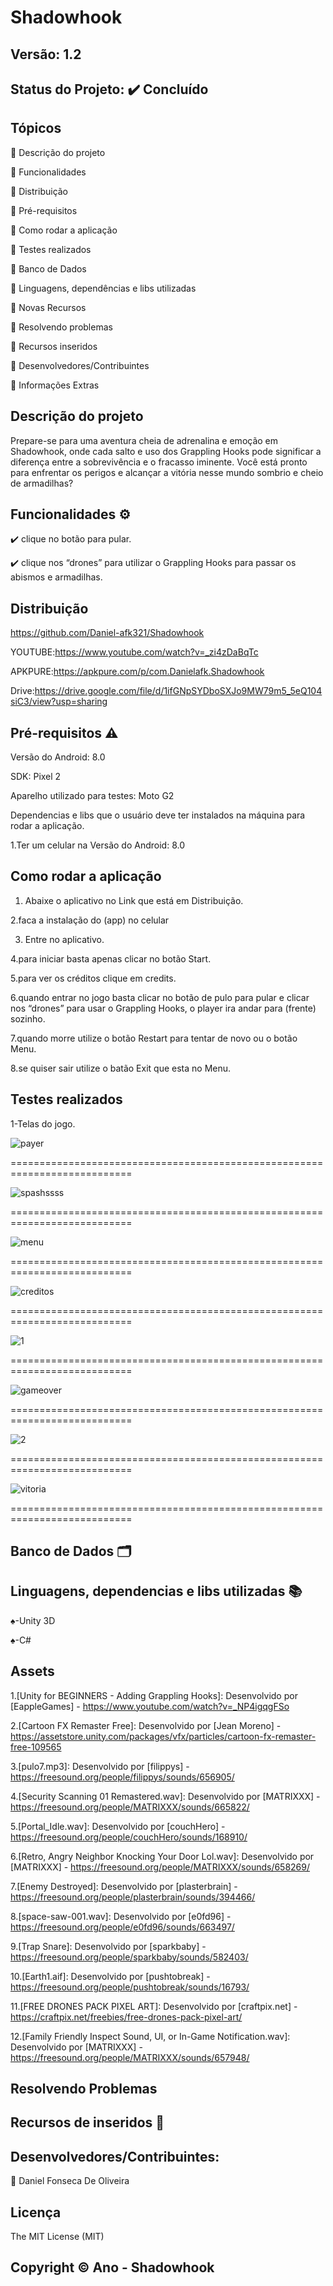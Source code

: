 # Shadowhook
## Versão: 1.2
## Status do Projeto: ✔️ Concluído 

## Tópicos
🔹 Descrição do projeto 

🔹 Funcionalidades

🔹 Distribuição

🔹 Pré-requisitos

🔹 Como rodar a aplicação

🔹 Testes realizados

🔹 Banco de Dados

🔹 Linguagens, dependências e libs utilizadas

🔹 Novas Recursos

🔹 Resolvendo problemas

🔹 Recursos inseridos 

🔹 Desenvolvedores/Contribuintes

🔹 Informações Extras

## Descrição do projeto

Prepare-se para uma aventura cheia de adrenalina e emoção em Shadowhook, onde cada salto e uso dos Grappling Hooks pode significar a diferença entre a sobrevivência e o fracasso iminente. Você está pronto para enfrentar os perigos e alcançar a vitória nesse mundo sombrio e cheio de armadilhas?

## Funcionalidades ⚙️

✔️ clique no botão para pular.

✔️ clique nos “drones” para utilizar o Grappling Hooks para passar os abismos e armadilhas.

## Distribuição

https://github.com/Daniel-afk321/Shadowhook

YOUTUBE:https://www.youtube.com/watch?v=_zi4zDaBqTc

APKPURE:https://apkpure.com/p/com.Danielafk.Shadowhook

Drive:https://drive.google.com/file/d/1ifGNpSYDboSXJo9MW79m5_5eQ104siC3/view?usp=sharing

## Pré-requisitos ⚠️ 
Versão do Android: 8.0 

SDK: Pixel 2

Aparelho utilizado para testes: Moto G2

Dependencias e libs que o usuário deve ter instalados na máquina para rodar a aplicação.

1.Ter um celular na Versão do Android: 8.0 

## Como rodar a aplicação 
1. Abaixe o aplicativo no Link que está em Distribuição.

2.faca a instalação do (app) no celular


3. Entre no aplicativo.


4.para iniciar basta apenas clicar no botão Start.


5.para ver os créditos clique em credits.


6.quando entrar no jogo basta clicar no botão de pulo para pular e clicar nos “drones” para usar o Grappling Hooks, o player ira andar para (frente) sozinho.


7.quando morre utilize o botão Restart para tentar de novo ou o botão Menu.


8.se quiser sair utilize o batão Exit que esta no Menu.

## Testes realizados

1-Telas do jogo.

![payer](https://github.com/Daniel-afk321/Shadowhook/assets/83432335/b604b14f-13e2-461c-8c7e-d5a8e8ffc5a5)


===========================================================================

![spashssss](https://github.com/Daniel-afk321/Shadowhook/assets/83432335/ceb5ce74-38db-4d6f-863a-0d3f9be823e5)


===========================================================================

![menu](https://github.com/Daniel-afk321/Shadowhook/assets/83432335/354a2d3f-f4d0-49e4-954a-c90ea6fefbfe)


===========================================================================

![creditos](https://github.com/Daniel-afk321/Shadowhook/assets/83432335/bd768064-19a3-4e49-ad8c-4d5587e2966f)


===========================================================================

![1](https://github.com/Daniel-afk321/Shadowhook/assets/83432335/ce3b83bd-2434-46d6-822d-1e18889fb66d)


===========================================================================

![gameover](https://github.com/Daniel-afk321/Shadowhook/assets/83432335/e4cb1425-bbdb-431c-95c3-0734b19849ab)

===========================================================================

![2](https://github.com/Daniel-afk321/Shadowhook/assets/83432335/b2633ece-bbf0-48c0-9f91-39eb9c074308)

===========================================================================

![vitoria](https://github.com/Daniel-afk321/Shadowhook/assets/83432335/ed9af504-0948-45da-89ae-58dc45a44bf0)

===========================================================================

## Banco de Dados 🗂️

## Linguagens, dependencias e libs utilizadas 📚

♠-Unity 3D

♠-C#

## Assets

1.[Unity for BEGINNERS - Adding Grappling Hooks]: Desenvolvido por [EappleGames] - https://www.youtube.com/watch?v=_NP4igqgFSo

2.[Cartoon FX Remaster Free]: Desenvolvido por [Jean Moreno] - https://assetstore.unity.com/packages/vfx/particles/cartoon-fx-remaster-free-109565

3.[pulo7.mp3]: Desenvolvido por [filippys] - https://freesound.org/people/filippys/sounds/656905/

4.[Security Scanning 01 Remastered.wav]: Desenvolvido por [MATRIXXX] - https://freesound.org/people/MATRIXXX/sounds/665822/

5.[Portal_Idle.wav]: Desenvolvido por [couchHero] - https://freesound.org/people/couchHero/sounds/168910/

6.[Retro, Angry Neighbor Knocking Your Door Lol.wav]: Desenvolvido por [MATRIXXX] - https://freesound.org/people/MATRIXXX/sounds/658269/

7.[Enemy Destroyed]: Desenvolvido por [plasterbrain] - https://freesound.org/people/plasterbrain/sounds/394466/

8.[space-saw-001.wav]: Desenvolvido por [e0fd96] - https://freesound.org/people/e0fd96/sounds/663497/

9.[Trap Snare]: Desenvolvido por [sparkbaby] - https://freesound.org/people/sparkbaby/sounds/582403/

10.[Earth1.aif]: Desenvolvido por [pushtobreak] - https://freesound.org/people/pushtobreak/sounds/16793/

11.[FREE DRONES PACK PIXEL ART]: Desenvolvido por [craftpix.net] - https://craftpix.net/freebies/free-drones-pack-pixel-art/

12.[Family Friendly Inspect Sound, UI, or In-Game Notification.wav]: Desenvolvido por [MATRIXXX] - https://freesound.org/people/MATRIXXX/sounds/657948/

## Resolvendo Problemas 

## Recursos de inseridos 🧰

## Desenvolvedores/Contribuintes:

🔹 Daniel Fonseca De Oliveira

## Licença
The MIT License (MIT)

## Copyright ©️ Ano - Shadowhook

